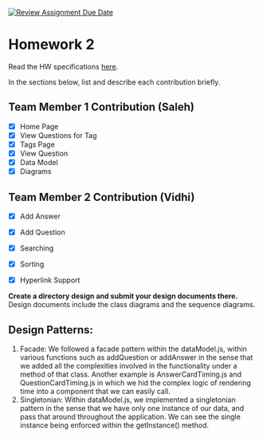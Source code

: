 [![Review Assignment Due Date](https://classroom.github.com/assets/deadline-readme-button-24ddc0f5d75046c5622901739e7c5dd533143b0c8e959d652212380cedb1ea36.svg)](https://classroom.github.com/a/Mvibic7M)
# Homework 2
Read the HW specifications [here](https://northeastern-my.sharepoint.com/:w:/g/personal/j_mitra_northeastern_edu/Ee5EyOzz3KlPoaqm2IFtL0YBfD9GE204MLqmaTNKiIEOSQ?e=CSPCfb).

In the sections below, list and describe each contribution briefly.

## Team Member 1 Contribution (Saleh)
- [X] Home Page
- [X] View Questions for Tag
- [X] Tags Page
- [X] View Question
- [X] Data Model
- [X] Diagrams

## Team Member 2 Contribution (Vidhi)
- [X] Add Answer
- [X] Add Question
- [X] Searching
- [X] Sorting
- [X] Hyperlink Support



**Create a directory design and submit your design documents there.** Design documents include the class diagrams and the sequence diagrams.

## Design Patterns:

1. Facade: We followed a facade pattern within the dataModel.js, within various functions such as addQuestion or addAnswer in the sense that we added all the complexities involved in the functionality under a method of that class. Another example is AnswerCardTiming.js and QuestionCardTiming.js in which we hid the complex logic of rendering time into a component that we can easily call.
2. Singletonian: Within dataModel.js, we implemented a singletonian pattern in the sense that we have only one instance of our data, and pass that around throughout the application. We can see the single instance being enforced within the getInstance() method.

